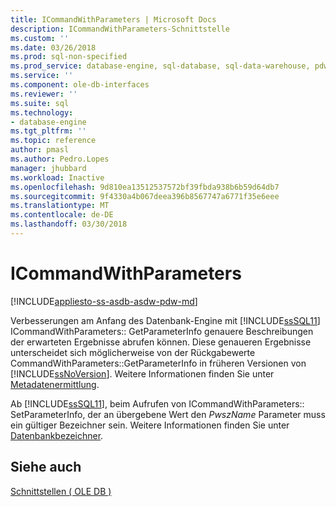 ```yaml
---
title: ICommandWithParameters | Microsoft Docs
description: ICommandWithParameters-Schnittstelle
ms.custom: ''
ms.date: 03/26/2018
ms.prod: sql-non-specified
ms.prod_service: database-engine, sql-database, sql-data-warehouse, pdw
ms.service: ''
ms.component: ole-db-interfaces
ms.reviewer: ''
ms.suite: sql
ms.technology:
- database-engine
ms.tgt_pltfrm: ''
ms.topic: reference
author: pmasl
ms.author: Pedro.Lopes
manager: jhubbard
ms.workload: Inactive
ms.openlocfilehash: 9d810ea13512537572bf39fbda938b6b59d64db7
ms.sourcegitcommit: 9f4330a4b067deea396b8567747a6771f35e6eee
ms.translationtype: MT
ms.contentlocale: de-DE
ms.lasthandoff: 03/30/2018
---
```

# <a name="icommandwithparameters"></a>ICommandWithParameters
[!INCLUDE[appliesto-ss-asdb-asdw-pdw-md](../../../includes/appliesto-ss-asdb-asdw-pdw-md.md)]

  Verbesserungen am Anfang des Datenbank-Engine mit [!INCLUDE[ssSQL11](../../../includes/sssql11-md.md)] ICommandWithParameters:: GetParameterInfo genauere Beschreibungen der erwarteten Ergebnisse abrufen können. Diese genaueren Ergebnisse unterscheidet sich möglicherweise von der Rückgabewerte CommandWithParameters::GetParameterInfo in früheren Versionen von [!INCLUDE[ssNoVersion](../../../includes/ssnoversion-md.md)]. Weitere Informationen finden Sie unter [Metadatenermittlung](../../oledb/features/metadata-discovery.md).  
  
 Ab [!INCLUDE[ssSQL11](../../../includes/sssql11-md.md)], beim Aufrufen von ICommandWithParameters:: SetParameterInfo, der an übergebene Wert den *PwszName* Parameter muss ein gültiger Bezeichner sein. Weitere Informationen finden Sie unter [Datenbankbezeichner](../../../relational-databases/databases/database-identifiers.md).  
  
## <a name="see-also"></a>Siehe auch  
 [Schnittstellen &#40; OLE DB &#41;](../../oledb/ole-db-interfaces/oledb-driver-for-sql-server-ole-db-interfaces.md) 
  
  
